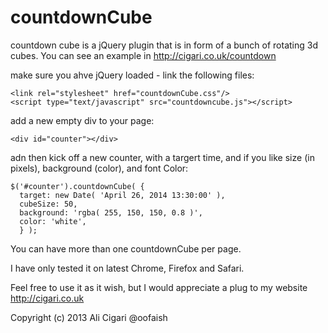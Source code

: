countdownCube
=============

countdown cube is a jQuery plugin that is in form of a bunch of rotating 3d cubes. You can see an example in http://cigari.co.uk/countdown

make sure you ahve jQuery loaded - link the following files:

    <link rel="stylesheet" href="countdownCube.css"/>
    <script type="text/javascript" src="countdowncube.js"></script>

add a new empty div to your page:

    <div id="counter"></div>

adn then kick off a new counter, with a targert time, and if you like size (in pixels), background (color), and font Color:

    $('#counter').countdownCube( {
      target: new Date( 'April 26, 2014 13:30:00' ),
      cubeSize: 50,
      background: 'rgba( 255, 150, 150, 0.8 )',
      color: 'white',
      } );

You can have more than one countdownCube per page.

I have only tested it on latest Chrome, Firefox and Safari.

Feel free to use it as it wish, but I would appreciate a plug to my website http://cigari.co.uk

Copyright (c) 2013 Ali Cigari @oofaish
